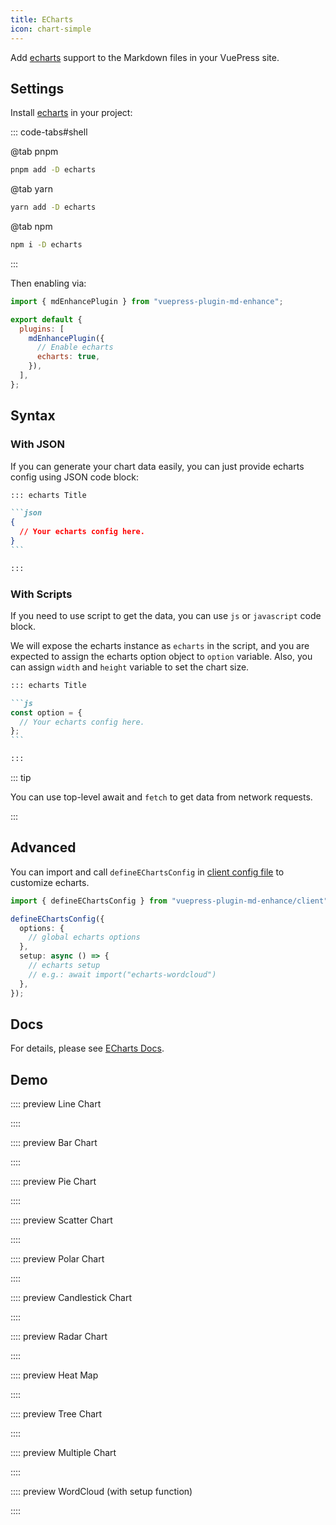 ```yaml
---
title: ECharts
icon: chart-simple
---
```


<!-- #region before -->

Add [echarts][] support to the Markdown files in your VuePress site.

[echarts]: https://echarts.apache.org/en/index.html

<!-- more -->

## Settings

Install [echarts][] in your project:

::: code-tabs#shell

@tab pnpm

```bash
pnpm add -D echarts
```

@tab yarn

```bash
yarn add -D echarts
```

@tab npm

```bash
npm i -D echarts
```

:::

Then enabling via:

<!-- #endregion before -->

```js {7} title=".vuepress/config.js"
import { mdEnhancePlugin } from "vuepress-plugin-md-enhance";

export default {
  plugins: [
    mdEnhancePlugin({
      // Enable echarts
      echarts: true,
    }),
  ],
};
```

<!-- #region after -->

## Syntax

### With JSON

If you can generate your chart data easily, you can just provide echarts config using JSON code block:

````md
::: echarts Title

```json
{
  // Your echarts config here.
}
```

:::
````

### With Scripts

If you need to use script to get the data, you can use `js` or `javascript` code block.

We will expose the echarts instance as `echarts` in the script, and you are expected to assign the echarts option object to `option` variable. Also, you can assign `width` and `height` variable to set the chart size.

````md
::: echarts Title

```js
const option = {
  // Your echarts config here.
};
```

:::
````

::: tip

You can use top-level await and `fetch` to get data from network requests.

:::

## Advanced

You can import and call `defineEChartsConfig` in [client config file][client-config] to customize echarts.

```ts title=".vuepress/client.ts"
import { defineEChartsConfig } from "vuepress-plugin-md-enhance/client";

defineEChartsConfig({
  options: {
    // global echarts options
  },
  setup: async () => {
    // echarts setup
    // e.g.: await import("echarts-wordcloud")
  },
});
```

## Docs

For details, please see [ECharts Docs](https://echarts.apache.org/handbook/en/get-started/).

## Demo

:::: preview Line Chart

<!-- @include: @echarts/line.snippet.md -->

::::

:::: preview Bar Chart

<!-- @include: @echarts/bar.snippet.md -->

::::

:::: preview Pie Chart

<!-- @include: @echarts/pie.snippet.md -->

::::

:::: preview Scatter Chart

<!-- @include: @echarts/scatter.snippet.md -->

::::

:::: preview Polar Chart

<!-- @include: @echarts/polar.snippet.md -->

::::

:::: preview Candlestick Chart

<!-- @include: @echarts/candlestick.snippet.md -->

::::

:::: preview Radar Chart

<!-- @include: @echarts/radar.snippet.md -->

::::

:::: preview Heat Map

<!-- @include: @echarts/heat-map.snippet.md -->

::::

:::: preview Tree Chart

<!-- @include: @echarts/tree.snippet.md -->

::::

:::: preview Multiple Chart

<!-- @include: @echarts/multiple.snippet.md -->

::::

:::: preview WordCloud (with setup function)

<!-- @include: @echarts/wordcloud.snippet.md -->

::::

[client-config]: https://vuejs.press/guide/configuration.html#client-config-file

<!-- #endregion after -->
